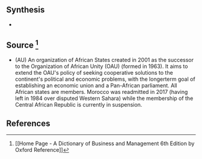 ## Synthesis
- 
## Source [^1]
- (AU) An organization of African States created in 2001 as the successor to the Organization of African Unity (OAU) (formed in 1963). It aims to extend the OAU's policy of seeking cooperative solutions to the continent's political and economic problems, with the longerterm goal of establishing an economic union and a Pan-African parliament. All African states are members. Morocco was readmitted in 2017 (having left in 1984 over disputed Western Sahara) while the membership of the Central African Republic is currently in suspension.
## References

[^1]: [[Home Page - A Dictionary of Business and Management 6th Edition by Oxford Reference]]